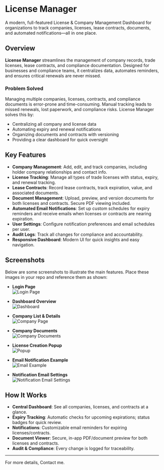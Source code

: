 # License Manager

A modern, full-featured License & Company Management Dashboard for organizations to track companies, licenses, lease contracts, documents, and automated notifications—all in one place.

## Overview

**License Manager** streamlines the management of company records, trade licenses, lease contracts, and compliance documentation. Designed for businesses and compliance teams, it centralizes data, automates reminders, and ensures critical renewals are never missed.

### Problem Solved

Managing multiple companies, licenses, contracts, and compliance documents is error-prone and time-consuming. Manual tracking leads to missed renewals, lost paperwork, and compliance risks. License Manager solves this by:
- Centralizing all company and license data
- Automating expiry and renewal notifications
- Organizing documents and contracts with versioning
- Providing a clear dashboard for quick oversight

## Key Features

- **Company Management**: Add, edit, and track companies, including holder company relationships and contact info.
- **License Tracking**: Manage all types of trade licenses with status, expiry, and renewal tracking.
- **Lease Contracts**: Record lease contracts, track expiration, value, and associated documents.
- **Document Management**: Upload, preview, and version documents for both licenses and contracts. Secure PDF viewing included.
- **Automated Email Notifications**: Set up custom schedules for expiry reminders and receive emails when licenses or contracts are nearing expiration.
- **User Settings**: Configure notification preferences and email schedules per user.
- **Audit Logs**: Track all changes for compliance and accountability.
- **Responsive Dashboard**: Modern UI for quick insights and easy navigation.

## Screenshots

Below are some screenshots to illustrate the main features. Place these images in your repo and reference them as shown:

- **Login Page**  
  ![Login Page](Login%20Page.png)

- **Dashboard Overview**  
  ![Dashboard](Dashboard%20-%20Page.png)

- **Company List & Details**  
  ![Company Page](company%20-%20page.png)

- **Company Documents**  
  ![Company Documents](Company%20docs.png)

- **License Creation Popup**  
  ![Popup](popup.png)

- **Email Notification Example**  
  ![Email Example](Email%20-%20example.png)

- **Notification Email Settings**  
  ![Notification Email Settings](Notifcation%20-%20email%20-%20settings)

## How It Works

- **Central Dashboard**: See all companies, licenses, and contracts at a glance.
- **Expiry Tracking**: Automatic checks for upcoming expirations; status badges for quick review.
- **Notifications**: Customizable email reminders for expiring licenses/contracts.
- **Document Viewer**: Secure, in-app PDF/document preview for both licenses and contracts.
- **Audit & Compliance**: Every change is logged for traceability.



---

For more details, Contact me.

